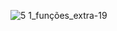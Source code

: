 
![5 1_funções_extra-19](https://github.com/DayanFA/Sistemas-de-Informacao-UFAC/assets/123272343/ba96858c-cbfc-47e5-9dd1-df0b9f4e6f53)
